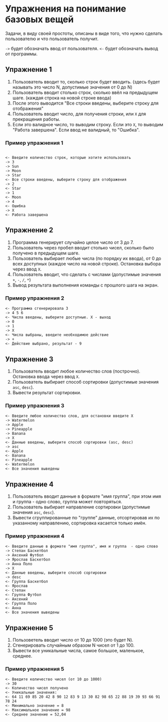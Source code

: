 # Упражнения на понимание базовых вещей

Задачи, в виду своей простоты, описаны в виде того, что нужно сделать пользователю и что пользователь получит.

`->` будет обозначать ввод от пользователя.
`<-` будет обозначать вывод от программы.

## Упражнение 1

1. Пользователь вводит то, сколько строк будет вводить. (здесь будет называть это число N, допустимые значения от 0 до N)
2. Пользователь вводит столько строк, сколько ввёл на предыдущем шаге. (каждая строка на новой строке ввода)
3. После этого выводится "Все строки введены, выберите строку для отображения"
4. Пользователь вводит число, для получения строки, или `X` для прекращения работы.
5. Если это валидное число, то выводим строку. Если это `X`, то выводим "Работа завершена". Если ввод не валидный, то "Ошибка".

### Пример упражнения 1

```plain

<- Введите количество строк, которые хотите использовать
-> 3 
-> Sun
-> Moon
-> Star
<- Все строки введены, выберите строку для отображения
-> 2
<- Star
-> 1
<- Moon
-> 4
<- Ошибка
-> X
<- Работа завершена

```

## Упражнение 2

1. Программа генерирует случайно целое число от 3 до 7.
2. Пользователь через пробел вводит столько чисел, сколько было получено в предыдущем шаге.
3. Пользователь выбирает любые числа (по порядку их ввода), от 0 до всех доступных (каждое число на новой строке). Остановка выбора через ввод `X`.
4. Пользователь вводит, что сделать с числами (допустимые значения `+`, `-`, `/`, `*`)
5. Вывод результата выполнения команды с прошлого шага на экран.

### Пример упражнения 2

```plain
<- Программа сгенерировала 3
-> 4 5 6
<- Числа введены, выберите доступные. X - выход
-> 0
-> 1
-> X
<- Числа выбраны, введите необходимое действие
-> +
<- Действие выбрано, результат - 9

```

## Упражнение 3

1. Пользователь вводит любое количество слов (построчно). Остановка ввода через ввод `X`.
2. Пользователь выбирает способ сортировки (допустимые значения `asc`, `desc`).
3. Вывести результат сортировки.

### Пример упражнения 3

```plain
<- Введите любое количество слов, для остановки введите X
-> Watermelon
-> Apple
-> Pineapple
-> Banana
-> X
<- Данные введены, выберите способ сортировки (asc, desc)
-> asc
<- Apple
<- Banana
<- Pineapple
<- Watermelon
<- Все значения выведены
```

## Упражнение 4

1. Пользователь вводит данные в формате "имя группа", при этом имя и группа - одно слово, группа может повторяться.
2. Пользователь выбирает направление сортировки (допустимые значения `asc`, `desc`).
3. Вывести сгруппированные по "группе" данные, отсортировав их по указанному направлению, сортировка касается только имён.

### Пример упражнения 4

```plain
<- Введите данные в формате "имя группа", имя и группа  - одно слово
-> Степан Баскетбол
-> Аксений Футбол
-> Ярослав Баскетбол
-> Анна Поло
-> X
<- Данные введены, выберите способ сортировки
-> desc
<- Группа Баскетбол
<- Ярослав
<- Степан
<- Группа Футбол
<- Аксений
<- Группа Поло
<- Анна
<- Все значения выведены
```

## Упражнение 5

1. Пользоветель вводит число от 10 до 1000 (это будет N).
2. Сгенерировать случайным образом N чисел от 1 до 100.
3. Вывести все уникальные числа, самое большое, маленькое, среднее.

### Пример упражнения 5

```plain
<- Введите количество чисел (от 10 до 1000)
-> 30
<- Количество чисел получено
<- Уникальные значения:
<- 64 11 69 85 20 42 8 90 12 83 9 13 30 82 98 65 22 88 19 39 93 66 91 78 24
<- Минимально значение = 8
<- Максимальное значение = 98
<- Среднее значение = 52,04
```
